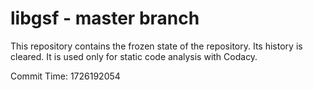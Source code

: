 # libgsf - master branch

This repository contains the frozen state of the repository.
Its history is cleared. It is used only for static code
analysis with Codacy.

Commit Time: 1726192054